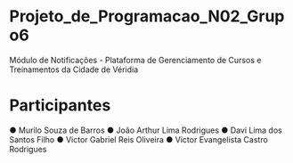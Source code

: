 # Projeto_de_Programacao_N02_Grupo6
Módulo de Notificações - Plataforma de Gerenciamento de Cursos e Treinamentos da Cidade de Véridia
# Participantes
● Murilo Souza de Barros
● João Arthur Lima Rodrigues
● Davi  Lima dos Santos Filho 
● Victor Gabriel Reis Oliveira 
● Victor Evangelista Castro Rodrigues 
